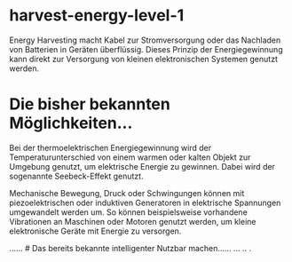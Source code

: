 # harvest-energy-level-1

Energy Harvesting macht Kabel zur Stromversorgung oder das Nachladen von Batterien in Geräten überflüssig. Dieses Prinzip der Energiegewinnung kann direkt zur Versorgung von kleinen elektronischen Systemen genutzt werden.

# Die bisher bekannten Möglichkeiten...

Bei der thermoelektrischen Energiegewinnung wird der Temperaturunterschied von einem warmen oder kalten Objekt zur Umgebung genutzt, um elektrische Energie zu gewinnen. Dabei wird der sogenannte Seebeck-Effekt genutzt.

Mechanische Bewegung, Druck oder Schwingungen können mit piezoelektrischen oder induktiven Generatoren in elektrische Spannungen umgewandelt werden um. So können beispielsweise vorhandene Vibrationen an Maschinen oder Motoren genutzt werden, um kleine elektronische Geräte mit Energie zu versorgen.



...... # Das bereits bekannte intelligenter Nutzbar machen......
...
..
.
